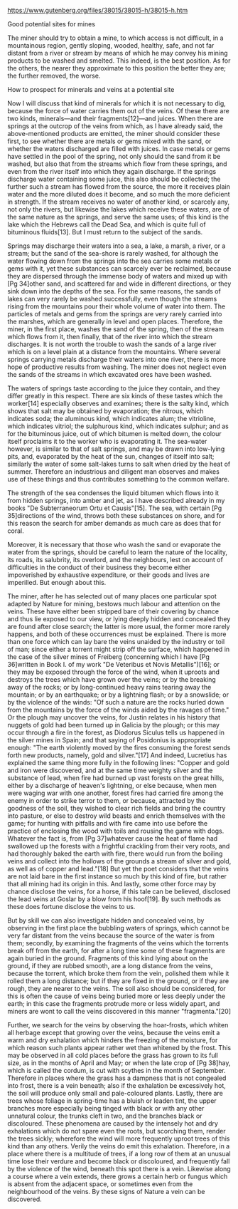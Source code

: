 https://www.gutenberg.org/files/38015/38015-h/38015-h.htm

Good potential sites for mines

The miner should try to obtain a mine, to which access is not difficult, in a mountainous region, gently sloping, wooded, healthy, safe, and not far distant from a river or stream by means of which he may convey his mining products to be washed and smelted. This indeed, is the best position. As for the others, the nearer they approximate to this position the better they are; the further removed, the worse.

How to prospect for minerals and veins at a potential site

Now I will discuss that kind of minerals for which it is not necessary to dig, because the force of water carries them out of the veins. Of these there are two kinds, minerals—and their fragments[12]—and juices. When there are springs at the outcrop of the veins from which, as I have already said, the above-mentioned products are emitted, the miner should consider these first, to see whether there are metals or gems mixed with the sand, or whether the waters discharged are filled with juices. In case metals or gems have settled in the pool of the spring, not only should the sand from it be washed, but also that from the streams which flow from these springs, and even from the river itself into which they again discharge. If the springs discharge water containing some juice, this also should be collected; the further such a stream has flowed from the source, the more it receives plain water and the more diluted does it become, and so much the more deficient in strength. If the stream receives no water of another kind, or scarcely any, not only the rivers, but likewise the lakes which receive these waters, are of the same nature as the springs, and serve the same uses; of this kind is the lake which the Hebrews call the Dead Sea, and which is quite full of bituminous fluids[13]. But I must return to the subject of the sands.

Springs may discharge their waters into a sea, a lake, a marsh, a river, or a stream; but the sand of the sea-shore is rarely washed, for although the water flowing down from the springs into the sea carries some metals or gems with it, yet these substances can scarcely ever be reclaimed, because they are dispersed through the immense body of waters and mixed up with [Pg 34]other sand, and scattered far and wide in different directions, or they sink down into the depths of the sea. For the same reasons, the sands of lakes can very rarely be washed successfully, even though the streams rising from the mountains pour their whole volume of water into them. The particles of metals and gems from the springs are very rarely carried into the marshes, which are generally in level and open places. Therefore, the miner, in the first place, washes the sand of the spring, then of the stream which flows from it, then finally, that of the river into which the stream discharges. It is not worth the trouble to wash the sands of a large river which is on a level plain at a distance from the mountains. Where several springs carrying metals discharge their waters into one river, there is more hope of productive results from washing. The miner does not neglect even the sands of the streams in which excavated ores have been washed.

The waters of springs taste according to the juice they contain, and they differ greatly in this respect. There are six kinds of these tastes which the worker[14] especially observes and examines; there is the salty kind, which shows that salt may be obtained by evaporation; the nitrous, which indicates soda; the aluminous kind, which indicates alum; the vitrioline, which indicates vitriol; the sulphurous kind, which indicates sulphur; and as for the bituminous juice, out of which bitumen is melted down, the colour itself proclaims it to the worker who is evaporating it. The sea-water however, is similar to that of salt springs, and may be drawn into low-lying pits, and, evaporated by the heat of the sun, changes of itself into salt; similarly the water of some salt-lakes turns to salt when dried by the heat of summer. Therefore an industrious and diligent man observes and makes use of these things and thus contributes something to the common welfare.

The strength of the sea condenses the liquid bitumen which flows into it from hidden springs, into amber and jet, as I have described already in my books "De Subterraneorum Ortu et Causis"[15]. The sea, with certain [Pg 35]directions of the wind, throws both these substances on shore, and for this reason the search for amber demands as much care as does that for coral.

Moreover, it is necessary that those who wash the sand or evaporate the water from the springs, should be careful to learn the nature of the locality, its roads, its salubrity, its overlord, and the neighbours, lest on account of difficulties in the conduct of their business they become either impoverished by exhaustive expenditure, or their goods and lives are imperilled. But enough about this.

The miner, after he has selected out of many places one particular spot adapted by Nature for mining, bestows much labour and attention on the veins. These have either been stripped bare of their covering by chance and thus lie exposed to our view, or lying deeply hidden and concealed they are found after close search; the latter is more usual, the former more rarely happens, and both of these occurrences must be explained. There is more than one force which can lay bare the veins unaided by the industry or toil of man; since either a torrent might strip off the surface, which happened in the case of the silver mines of Freiberg (concerning which I have [Pg 36]written in Book I. of my work "De Veteribus et Novis Metallis")[16]; or they may be exposed through the force of the wind, when it uproots and destroys the trees which have grown over the veins; or by the breaking away of the rocks; or by long-continued heavy rains tearing away the mountain; or by an earthquake; or by a lightning flash; or by a snowslide; or by the violence of the winds: "Of such a nature are the rocks hurled down from the mountains by the force of the winds aided by the ravages of time." Or the plough may uncover the veins, for Justin relates in his history that nuggets of gold had been turned up in Galicia by the plough; or this may occur through a fire in the forest, as Diodorus Siculus tells us happened in the silver mines in Spain; and that saying of Posidonius is appropriate enough: "The earth violently moved by the fires consuming the forest sends forth new products, namely, gold and silver."[17] And indeed, Lucretius has explained the same thing more fully in the following lines: "Copper and gold and iron were discovered, and at the same time weighty silver and the substance of lead, when fire had burned up vast forests on the great hills, either by a discharge of heaven's lightning, or else because, when men were waging war with one another, forest fires had carried fire among the enemy in order to strike terror to them, or because, attracted by the goodness of the soil, they wished to clear rich fields and bring the country into pasture, or else to destroy wild beasts and enrich themselves with the game; for hunting with pitfalls and with fire came into use before the practice of enclosing the wood with toils and rousing the game with dogs. Whatever the fact is, from [Pg 37]whatever cause the heat of flame had swallowed up the forests with a frightful crackling from their very roots, and had thoroughly baked the earth with fire, there would run from the boiling veins and collect into the hollows of the grounds a stream of silver and gold, as well as of copper and lead."[18] But yet the poet considers that the veins are not laid bare in the first instance so much by this kind of fire, but rather that all mining had its origin in this. And lastly, some other force may by chance disclose the veins, for a horse, if this tale can be believed, disclosed the lead veins at Goslar by a blow from his hoof[19]. By such methods as these does fortune disclose the veins to us.

But by skill we can also investigate hidden and concealed veins, by observing in the first place the bubbling waters of springs, which cannot be very far distant from the veins because the source of the water is from them; secondly, by examining the fragments of the veins which the torrents break off from the earth, for after a long time some of these fragments are again buried in the ground. Fragments of this kind lying about on the ground, if they are rubbed smooth, are a long distance from the veins, because the torrent, which broke them from the vein, polished them while it rolled them a long distance; but if they are fixed in the ground, or if they are rough, they are nearer to the veins. The soil also should be considered, for this is often the cause of veins being buried more or less deeply under the earth; in this case the fragments protrude more or less widely apart, and miners are wont to call the veins discovered in this manner "fragmenta."[20]

Further, we search for the veins by observing the hoar-frosts, which whiten all herbage except that growing over the veins, because the veins emit a warm and dry exhalation which hinders the freezing of the moisture, for which reason such plants appear rather wet than whitened by the frost. This may be observed in all cold places before the grass has grown to its full size, as in the months of April and May; or when the late crop of [Pg 38]hay, which is called the cordum, is cut with scythes in the month of September. Therefore in places where the grass has a dampness that is not congealed into frost, there is a vein beneath; also if the exhalation be excessively hot, the soil will produce only small and pale-coloured plants. Lastly, there are trees whose foliage in spring-time has a bluish or leaden tint, the upper branches more especially being tinged with black or with any other unnatural colour, the trunks cleft in two, and the branches black or discoloured. These phenomena are caused by the intensely hot and dry exhalations which do not spare even the roots, but scorching them, render the trees sickly; wherefore the wind will more frequently uproot trees of this kind than any others. Verily the veins do emit this exhalation. Therefore, in a place where there is a multitude of trees, if a long row of them at an unusual time lose their verdure and become black or discoloured, and frequently fall by the violence of the wind, beneath this spot there is a vein. Likewise along a course where a vein extends, there grows a certain herb or fungus which is absent from the adjacent space, or sometimes even from the neighbourhood of the veins. By these signs of Nature a vein can be discovered.
